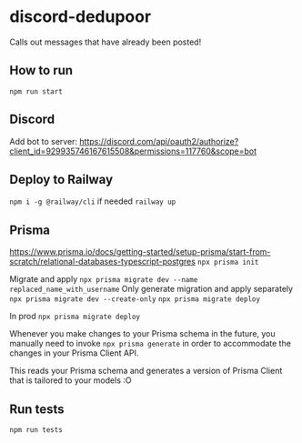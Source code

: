 # discord-dedupoor

Calls out messages that have already been posted!

## How to run

`npm run start`

## Discord

Add bot to server: https://discord.com/api/oauth2/authorize?client_id=929935746167615508&permissions=117760&scope=bot

## Deploy to Railway

`npm i -g @railway/cli` if needed
`railway up`

## Prisma

https://www.prisma.io/docs/getting-started/setup-prisma/start-from-scratch/relational-databases-typescript-postgres
`npx prisma init`

Migrate and apply
`npx prisma migrate dev --name replaced_name_with_username`
Only generate migration and apply separately
`npx prisma migrate dev --create-only`
`npx prisma migrate deploy`

In prod
`npx prisma migrate deploy`

Whenever you make changes to your Prisma schema in the future, you manually need to invoke `npx prisma generate` in order to accommodate the changes in your Prisma Client API.

This reads your Prisma schema and generates a version of Prisma Client that is tailored to your models :O

## Run tests

`npm run tests`